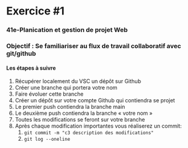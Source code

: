 # Exercice #1

### 41e-Planication et gestion de projet Web

### Objectif : Se familiariser au flux de travail collaboratif avec git/github

#### Les étapes à suivre

1. Récupérer localement du VSC un dépôt sur Github
2. Créer une branche qui portera votre nom
3. Faire évoluer cette branche
4. Créer un dépôt sur votre compte Github qui contiendra se projet
5. Le premier push contiendra la branche main
6. Le deuxième push contiendra la branche « votre nom »
7. Toutes les modifications se feront sur votre branche
8. Après chaque modification importantes vous réaliserez un commit:
   1. `git commit -m "c3 description des modifications"`
   2. `git log --oneline`
